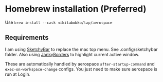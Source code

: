 # Homebrew installation (Preferred)

Use `brew install --cask nikitabobko/tap/aerospace`

## Requirements

I am using [SketchyBar](https://github.com/FelixKratz/SketchyBar) to replace the mac top menu. See .config/sketchybar folder.
Also using [JankyBorders](https://github.com/FelixKratz/JankyBorders) to highlight current active window.

These are automatically handled by aerospace `after-startup-command` and `exec-on-workspace-change` configs. You just need to make sure aerospace is run at Login.
